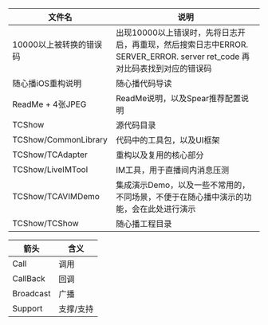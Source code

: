 | 文件名 | 说明 |
| ------ | ------ |
| 10000以上被转换的错误码 | 出现10000以上错误时，先将日志开启，再重现，然后搜索日志中ERROR. SERVER\_ERROR. server ret\_code 再对比码表找到对应的错误码 |
| 随心播iOS重构说明 | 随心播代码导读 |
| ReadMe + 4张JPEG | ReadMe说明，以及Spear推荐配置说明 | 
| TCShow | 源代码目录 |
| TCShow/CommonLibrary | 代码中的工具包，以及UI框架 |
| TCShow/TCAdapter | 重构以及复用的核心部分 |
| TCShow/LiveIMTool | IM工具，用于直播间内消息压测 |
| TCShow/TCAVIMDemo | 集成演示Demo，以及一些不常用的，不同场景，不便于在随心播中演示的功能，会在此处进行演示 |
| TCShow/TCShow | 随心播工程目录 |

| 箭头 | 含义 |
| ----- | ----- |
| Call | 调用 |
| CallBack | 回调 |
| Broadcast | 广播 |
| Support | 支撑/支持 |
